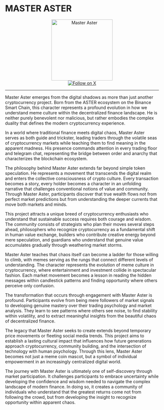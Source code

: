 # MASTER ASTER

<div align="center">
  <img src="https://res.cloudinary.com/dmipavrnm/image/upload/v1758434201/att.lVkCCjip5_N2CglE94MSP1jePmIJE_UR1KB5tLJqT2c_pdt5t3.jpg" alt="Master Aster" width="200">
</div>

<div align="center">
  <a href="https://x.com/masteraster_" target="_blank">
    <img src="https://img.shields.io/badge/Follow%20on%20X-000000?style=for-the-badge&logo=x&logoColor=white" alt="Follow on X">
  </a>
</div>

---

Master Aster emerges from the digital shadows as more than just another cryptocurrency project. Born from the ASTER ecosystem on the Binance Smart Chain, this character represents a profound evolution in how we understand meme culture within the decentralized finance landscape. He is neither purely benevolent nor malicious, but rather embodies the complex duality that defines the modern cryptocurrency experience.

In a world where traditional finance meets digital chaos, Master Aster serves as both guide and trickster, leading traders through the volatile seas of cryptocurrency markets while teaching them to find meaning in the apparent madness. His presence commands attention in every trading floor and telegram chat, representing the bridge between order and anarchy that characterizes the blockchain ecosystem.

The philosophy behind Master Aster extends far beyond simple token speculation. He represents a movement that transcends the digital realm and enters the collective consciousness of crypto culture. Every transaction becomes a story, every holder becomes a character in an unfolding narrative that challenges conventional notions of value and community. Through Master Aster, participants discover that true wealth flows not from perfect market predictions but from understanding the deeper currents that move both markets and minds.

This project attracts a unique breed of cryptocurrency enthusiasts who understand that sustainable success requires both courage and wisdom. The community consists of strategists who plan their moves several steps ahead, philosophers who recognize cryptocurrency as a fundamental shift in human value exchange, builders who contribute creative energy beyond mere speculation, and guardians who understand that genuine value accumulates gradually through weathering market storms.

Master Aster teaches that chaos itself can become a ladder for those willing to climb, with memes serving as the rungs that connect different levels of understanding. The character represents the evolution of meme culture in cryptocurrency, where entertainment and investment collide in spectacular fashion. Each market movement becomes a lesson in reading the hidden messages within candlestick patterns and finding opportunity where others perceive only confusion.

The transformation that occurs through engagement with Master Aster is profound. Participants evolve from being mere followers of market signals to developing genuine mastery over their trading psychology and market analysis. They learn to see patterns where others see noise, to find stability within volatility, and to extract meaningful insights from the beautiful chaos of decentralized finance.

The legacy that Master Aster seeks to create extends beyond temporary price movements or fleeting social media trends. This project aims to establish a lasting cultural impact that influences how future generations approach cryptocurrency, community building, and the intersection of technology with human psychology. Through this lens, Master Aster becomes not just a meme coin mascot, but a symbol of individual empowerment in an increasingly centralized digital world.

The journey with Master Aster is ultimately one of self-discovery through market participation. It challenges participants to embrace uncertainty while developing the confidence and wisdom needed to navigate the complex landscape of modern finance. In doing so, it creates a community of individuals who understand that the greatest returns come not from following the crowd, but from developing the insight to recognize opportunity within apparent chaos.